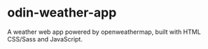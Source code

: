 # odin-weather-app

<p>A weather web app powered by openweathermap, built with HTML CSS/Sass and JavaScript.</p>
